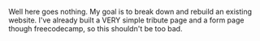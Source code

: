 Well here goes nothing. My goal is to break down and rebuild an existing website. I've already built a VERY simple tribute page and a form page though freecodecamp, so this shouldn't be too bad.